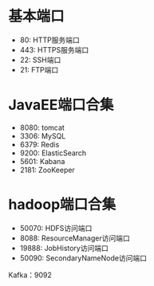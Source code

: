 # 基本端口
- 80: HTTP服务端口
- 443: HTTPS服务端口
- 22: SSH端口
- 21: FTP端口

# JavaEE端口合集
- 8080: tomcat
- 3306: MySQL
- 6379: Redis
- 9200: ElasticSearch
- 5601: Kabana
- 2181: ZooKeeper

# hadoop端口合集
- 50070: HDFS访问端口
- 8088: ResourceManager访问端口
- 19888: JobHistory访问端口
- 50090: SecondaryNameNode访问端口



Kafka：9092